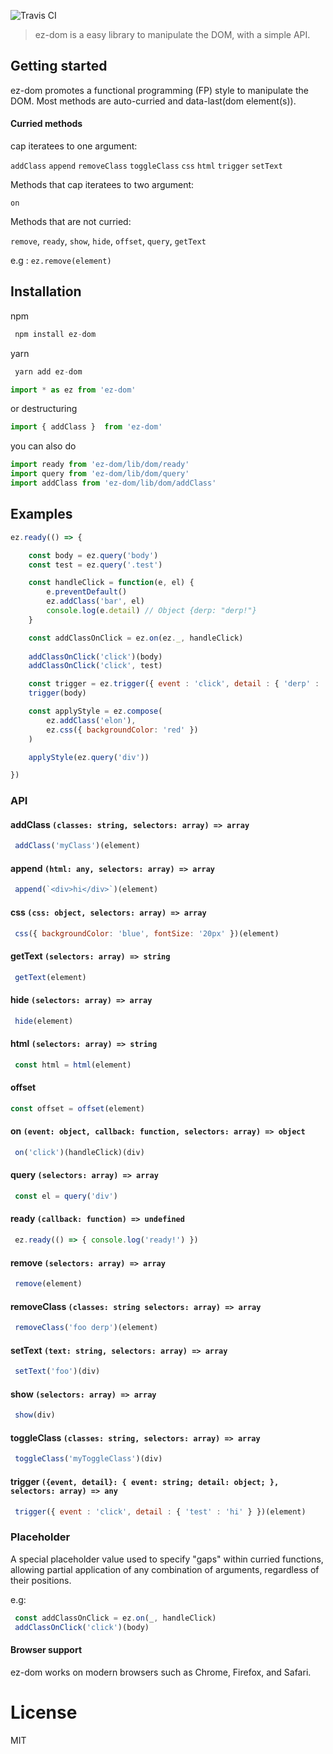 
![Travis CI](https://travis-ci.org/jonathandion/ez-dom.svg?branch=master)


> ez-dom is a easy library to manipulate the DOM, with a simple API.

## Getting started
ez-dom promotes a functional programming (FP) style to manipulate the DOM. Most methods are auto-curried and data-last(dom element(s)).


#### Curried methods

 cap iteratees to one argument:
 
`addClass`
`append`
`removeClass`
`toggleClass`
`css`
`html`
`trigger`
`setText`

Methods that cap iteratees to two argument:

`on`

Methods that are not curried:

`remove`, `ready`, `show`, `hide`, `offset`, `query`, `getText`

e.g :
`ez.remove(element)`


## Installation

npm
```js
 npm install ez-dom
```

yarn
```js
 yarn add ez-dom
```


```js
import * as ez from 'ez-dom'
```
or destructuring
```js
import { addClass }  from 'ez-dom'
```

you can also do

```js
import ready from 'ez-dom/lib/dom/ready'
import query from 'ez-dom/lib/dom/query'
import addClass from 'ez-dom/lib/dom/addClass'
```

## Examples

```js
ez.ready(() => {

	const body = ez.query('body')
	const test = ez.query('.test')

	const handleClick = function(e, el) {
		e.preventDefault()
		ez.addClass('bar', el)
		console.log(e.detail) // Object {derp: "derp!"}
	}

	const addClassOnClick = ez.on(ez._, handleClick)
	
	addClassOnClick('click')(body)
	addClassOnClick('click', test)

	const trigger = ez.trigger({ event : 'click', detail : { 'derp' : 'derp!' }})
	trigger(body)

	const applyStyle = ez.compose(
		ez.addClass('elon'),
		ez.css({ backgroundColor: 'red' })
	)

	applyStyle(ez.query('div'))

})
```

### API

#### addClass `(classes: string, selectors: array) => array`
```js
 addClass('myClass')(element)
```

#### append  `(html: any, selectors: array) => array`
```js 
 append(`<div>hi</div>`)(element)
```
#### css `(css: object, selectors: array) => array`
```js 
 css({ backgroundColor: 'blue', fontSize: '20px' })(element)
```

#### getText `(selectors: array) => string`
```js 
 getText(element)
```
#### hide `(selectors: array) => array`
```js 
 hide(element)
```

#### html `(selectors: array) => string`
```js 
 const html = html(element)
```

#### offset
```js 
const offset = offset(element)
```

#### on `(event: object, callback: function, selectors: array) => object`
```js 
 on('click')(handleClick)(div)
```

#### query `(selectors: array) => array`
```js 
 const el = query('div')
```

#### ready `(callback: function) => undefined`
```js 
 ez.ready(() => { console.log('ready!') })
```

#### remove `(selectors: array) => array`
```js 
 remove(element)
```

#### removeClass `(classes: string selectors: array) => array`
```js 
 removeClass('foo derp')(element)
```

#### setText `(text: string, selectors: array) => array`
```js 
 setText('foo')(div)
```

#### show `(selectors: array) => array`
```js 
 show(div)
```

#### toggleClass `(classes: string, selectors: array) => array`
```js 
 toggleClass('myToggleClass')(div)
```


#### trigger `({event, detail}: { event: string; detail: object; }, selectors: array) => any`
```js 
 trigger({ event : 'click', detail : { 'test' : 'hi' } })(element)
```

### Placeholder

A special placeholder value used to specify "gaps" within curried functions, allowing partial application of any combination of arguments, regardless of their positions.

e.g:

```js
 const addClassOnClick = ez.on(_, handleClick)
 addClassOnClick('click')(body)
```


#### Browser support

ez-dom works on modern browsers such as Chrome, Firefox, and Safari.

# License

MIT
